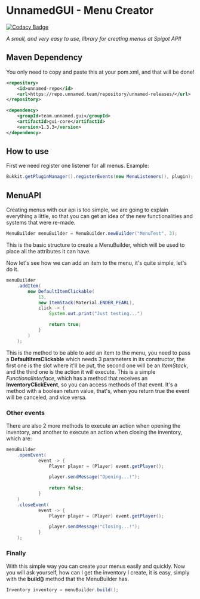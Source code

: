 # **UnnamedGUI - Menu Creator**

[![Codacy Badge](https://api.codacy.com/project/badge/Grade/d288974ef2734b50bd34a800b2161c70)](https://app.codacy.com/gh/UnnamedWorks/UnnamedGUI?utm_source=github.com&utm_medium=referral&utm_content=UnnamedWorks/UnnamedGUI&utm_campaign=Badge_Grade_Dashboard)

_A small, and very easy to use, library for creating menus at Spigot API!_

## **Maven Dependency**
You only need to copy and paste this at your pom.xml, and that will be done!
````xml
<repository>
    <id>unnamed-repo</id>
    <url>https://repo.unnamed.team/repository/unnamed-releases/</url>
</repository>
````
````xml
<dependency>
    <groupId>team.unnamed.gui</groupId>
    <artifactId>gui-core</artifactId>
    <version>1.3.3</version>
</dependency>
````

## **How to use**
First we need register one listener for all menus. Example:

````java
Bukkit.getPluginManager().registerEvents(new MenuListeners(), plugin);
````

## **MenuAPI**
Creating menus with our api is too simple, we are going to explain everything a little,
so that you can get an idea of ​​the new functionalities and systems that were re-made.

````java
MenuBuilder menuBuilder = MenuBuilder.newBuilder("MenuTest", 3);
````
This is the basic structure to create a MenuBuilder, which will be used to place 
all the attributes it can have.

Now let's see how we can add an item to the menu, it's quite simple, let's do it.

````java
menuBuilder
    .addItem(
        new DefaultItemClickable(
            13,
            new ItemStack(Material.ENDER_PEARL),
            click -> {
                System.out.print("Just testing...")

                return true;
            }
        )
    );
````

This is the method to be able to add an item to the menu, you need to pass a **DefaultItemClickable**
which needs 3 parameters in its constructor, the first one is the slot where it'll be put,
the second one will be an _ItemStack_, and the third one is the action it will execute. This is a
simple _FunctionalInterface_, which has a method that receives an **InventoryClickEvent**, so you 
can access methods of that event. It's a method with a boolean return value, that's, 
when you return true the event will be canceled, and vice versa.

### **Other events**
There are also 2 more methods to execute an action when opening the inventory,
and another to execute an action when closing the inventory, which are:

````java
menuBuilder
    .openEvent(
            event -> {
                Player player = (Player) event.getPlayer();

                player.sendMessage("Opening...!");
                
                return false;
            }
    )
    .closeEvent(
            event -> {
                Player player = (Player) event.getPlayer();

                player.sendMessage("Closing...!");
            }
    );
````

### **Finally**
With this simple way you can create your menus easily and quickly.
Now you will ask yourself, how can I get the inventory I create, it is easy, 
simply with the **build()** method that the MenuBuilder has.

````java
Inventory inventory = menuBuilder.build();
````